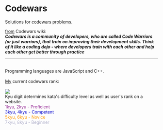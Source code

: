 # Codewars
Solutions for <a href="http://www.codewars.com">codewars</a> problems.

<a href="https://github.com/Codewars/codewars.com/wiki/About-Codewars">from</a> Codewars wiki:
<br>
<b><i>Codewars is a community of developers, who are called Code Warriors (or just warriors), that train on improving their development skills. Think of it like a coding dojo - where developers train with each other and help each other get better through practice</i></b>
<br>
<hr>
<br>
Programming languages are JavaScript and C++.
<br>
<br>
<a href=https://www.codewars.com/users/M0rTy_>My</a> current codewars rank:
<br>
<br>
<img src=https://www.codewars.com/users/M0rTy_/badges/large>

<br>
Kyu digit determines kata's difficulty level as well as user's rank on a website.
<br>
<font color=#993399>1kyu, 2kyu - Proficient</font>
<br>
<font color=#0000cc>3kyu, 4kyu - Competent</font>
<br>
<font color=#ff9900>5kyu, 6kyu - Novice</font>
<br>
<font color=#b3b3cc>7kyu, 8kyu - Beginner</font>
<br>